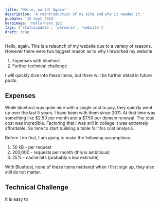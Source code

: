 ```yaml
---
title: 'Hello, world! Again!'
description: 'A reintroduction of my site and why it needed it.'
pubDate: '15 Sept 2024'
heroImage: 'hello-hero.jpg'
tags: ['statusupdate', 'personal', 'website']
draft: true
---
```


Hello, again. This is a relaunch of my website due to a variety of reasons. However there were two biggest reason as to why I reworked my website.

1. Expenses with bluehost
2. Further technical challenge

I will quickly dive into these items, but there will be further detail in future posts. 

## Expenses

While bluehost was quite nice with a single cost to pay, they quickly went up over the last 5 years. I have been with them since 2011. At that time was something like $2.50 per month and a $7.50 per domain renewal. The total cost was incredible. Factoring that I was still in college it was extremely affordable. So time to start building a table for this cost analysis.

Before I do that, I am going to make the following assumptions.
1. 50 kB - per request
2. 200,000 - requests per month (this is ambitious)
3. 25% - cache hits (probably a low estimate)

With Bluehost, none of these items mattered when I first sign up, they also still do not matter. 

## Technical Challenge

It is easy to 